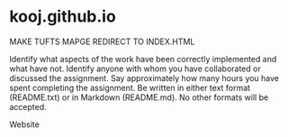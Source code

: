 kooj.github.io
==============

MAKE TUFTS MAPGE REDIRECT TO INDEX.HTML



Identify what aspects of the work have been correctly implemented and what have not.
Identify anyone with whom you have collaborated or discussed the assignment.
Say approximately how many hours you have spent completing the assignment.
Be written in either text format (README.txt) or in Markdown (README.md). No other formats will be accepted.




Website
